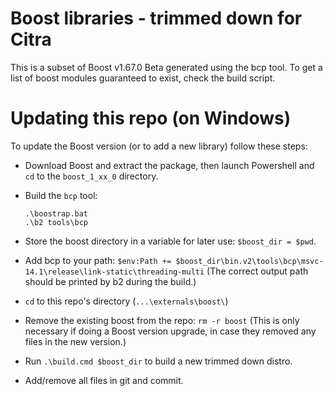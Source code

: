 Boost libraries - trimmed down for Citra
========================================

This is a subset of Boost v1.67.0 Beta generated using the bcp tool. To get a list of boost modules guaranteed to exist, check the build script.

Updating this repo (on Windows)
===============================

To update the Boost version (or to add a new library) follow these steps:

  - Download Boost and extract the package, then launch Powershell and `cd` to the `boost_1_xx_0` directory.
  - Build the `bcp` tool:
    ```
    .\boostrap.bat
    .\b2 tools\bcp
    ```

  - Store the boost directory in a variable for later use: `$boost_dir = $pwd`.
  - Add bcp to your path: `$env:Path += $boost_dir\bin.v2\tools\bcp\msvc-14.1\release\link-static\threading-multi` (The correct output path should be printed by b2 during the build.)
  - `cd` to this repo's directory (`...\externals\boost\`)
  - Remove the existing boost from the repo: `rm -r boost` (This is only necessary if doing a Boost version upgrade, in case they removed any files in the new version.)
  - Run `.\build.cmd $boost_dir` to build a new trimmed down distro.
  - Add/remove all files in git and commit.
